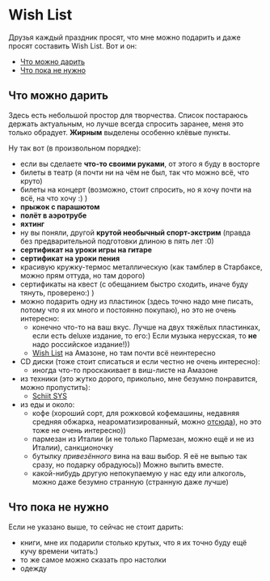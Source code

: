 # Wish List

Друзья каждый праздник просят, что мне можно подарить и даже просят составить Wish List. Вот и он:

- [Что можно дарить](#yes)
- [Что пока не нужно](#no)

<a id = "yes"></a>
## Что можно дарить

Здесь есть небольшой простор для творчества.
Список постараюсь держать актуальным, но лучше всегда спросить заранее, меня это только обрадует.
**Жирным** выделены особенно клёвые пункты.

Ну так вот (в произвольном порядке):

<!-- - [](https://www.amazon.co.uk/dp/) -->
- если вы сделаете **что-то своими руками**, от этого я буду в восторге
- билеты в театр (я почти ни на чём не был, так что можно всё, что круто)
- билеты на концерт (возможно, стоит спросить, но я хочу почти на всё, на что хочу :) )
- **прыжок с парашютом**
- **полёт в аэротрубе**
- **яхтинг**
- ну вы поняли, другой **крутой необычный спорт-экстрим** (правда без предварительной подготовки длиною в пять лет :0)
- **сертификат на уроки игры на гитаре**
- **сертификат на уроки пения**
- красивую кружку-термос металлическую (как тамблер в Старбаксе, можно прям оттуда, но там дорого)
- сертификаты на квест (с обещанием быстро сходить, иначе буду тянуть, проверено:) )
- можно подарить одну из пластинок (здесь точно надо мне писать, потому что я их много и постоянно покупаю), но это не очень интересно:
  - конечно что-то на ваш вкус.
    Лучше на двух тяжёлых пластинках, если есть deluxe издание, то его:)
    Если музыка нерусская, то **не** надо российское издание!))
  - [Wish List](https://www.amazon.co.uk/gp/registry/wishlist/2GU1JCJMF50B0/) на Амазоне, но там почти всё неинтересно
- CD диски (тоже стоит списаться и если честно не очень интересно):
  - иногда что-то проскакивает в виш-листе на Амазоне
- из техники (это жутко дорого, прикольно, мне безумно понравится, можно пропустить):
  - [Schiit SYS](http://schiit.com/products/sys)
- из еды и около:
  - кофе (хороший сорт, для рожковой кофемашины, недавняя средняя обжарка, неароматизированный, можно [отсюда](https://www.torrefacto.ru/catalog/roasted/stepenobzharki-srednyaya/filter/)), но это тоже не очень интересно))
  - пармезан из Италии (и не только Пармезан, можно ещё и не из Италии), санкционочку
  - бутылку *привезённого* вина на ваш выбор.
    Я её не выпью так сразу, но подарку обрадуюсь))
    Можно выпить вместе.
  - какой-нибудь другую непокупаемую у нас еду или алкоголь, можно даже безумно странную (странную даже лучше)

<a id = "no"></a>
## Что пока не нужно

Если не указано выше, то сейчас не стоит дарить:

- книги, мне их подарили столько крутых, что я их точно буду ещё кучу времени читать:)
- то же самое можно сказать про настолки
- одежду
